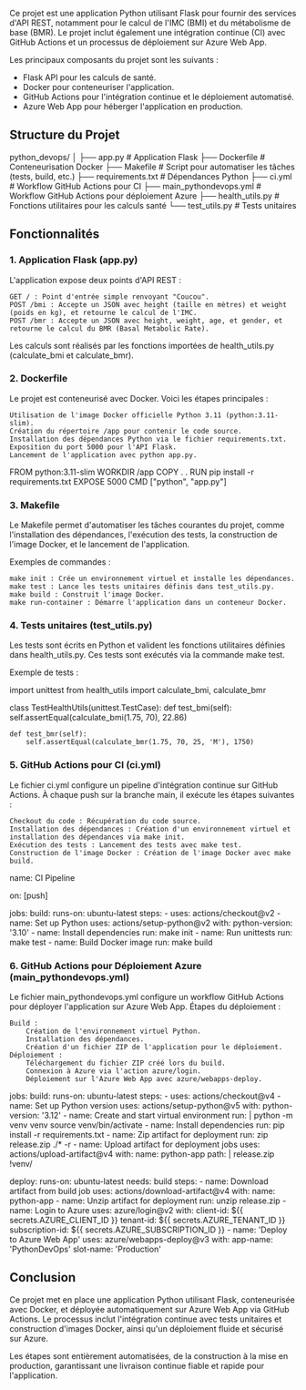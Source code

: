 Ce projet est une application Python utilisant Flask pour fournir des services d'API REST, notamment pour le calcul de l'IMC (BMI) et du métabolisme de base (BMR). Le projet inclut également une intégration continue (CI) avec GitHub Actions et un processus de déploiement sur Azure Web App.

Les principaux composants du projet sont les suivants :

  - Flask API pour les calculs de santé.
  - Docker pour conteneuriser l'application.
  - GitHub Actions pour l'intégration continue et le déploiement automatisé.
  - Azure Web App pour héberger l'application en production.

## Structure du Projet

python_devops/
│
├── app.py               # Application Flask
├── Dockerfile           # Conteneurisation Docker
├── Makefile             # Script pour automatiser les tâches (tests, build, etc.)
├── requirements.txt     # Dépendances Python
├── ci.yml               # Workflow GitHub Actions pour CI
├── main_pythondevops.yml # Workflow GitHub Actions pour déploiement Azure
├── health_utils.py      # Fonctions utilitaires pour les calculs santé
└── test_utils.py        # Tests unitaires

## Fonctionnalités
### 1. Application Flask (app.py)

L'application expose deux points d'API REST :

    GET / : Point d'entrée simple renvoyant "Coucou".
    POST /bmi : Accepte un JSON avec height (taille en mètres) et weight (poids en kg), et retourne le calcul de l'IMC.
    POST /bmr : Accepte un JSON avec height, weight, age, et gender, et retourne le calcul du BMR (Basal Metabolic Rate).

Les calculs sont réalisés par les fonctions importées de health_utils.py (calculate_bmi et calculate_bmr).
### 2. Dockerfile

Le projet est conteneurisé avec Docker. Voici les étapes principales :

    Utilisation de l'image Docker officielle Python 3.11 (python:3.11-slim).
    Création du répertoire /app pour contenir le code source.
    Installation des dépendances Python via le fichier requirements.txt.
    Exposition du port 5000 pour l'API Flask.
    Lancement de l'application avec python app.py.

FROM python:3.11-slim
WORKDIR /app
COPY . .
RUN pip install -r requirements.txt
EXPOSE 5000
CMD ["python", "app.py"]

### 3. Makefile

Le Makefile permet d'automatiser les tâches courantes du projet, comme l'installation des dépendances, l'exécution des tests, la construction de l'image Docker, et le lancement de l'application.

Exemples de commandes :

    make init : Crée un environnement virtuel et installe les dépendances.
    make test : Lance les tests unitaires définis dans test_utils.py.
    make build : Construit l'image Docker.
    make run-container : Démarre l'application dans un conteneur Docker.

### 4. Tests unitaires (test_utils.py)

Les tests sont écrits en Python et valident les fonctions utilitaires définies dans health_utils.py. Ces tests sont exécutés via la commande make test.

Exemple de tests :

import unittest
from health_utils import calculate_bmi, calculate_bmr

class TestHealthUtils(unittest.TestCase):
    def test_bmi(self):
        self.assertEqual(calculate_bmi(1.75, 70), 22.86)

    def test_bmr(self):
        self.assertEqual(calculate_bmr(1.75, 70, 25, 'M'), 1750)

### 5. GitHub Actions pour CI (ci.yml)

Le fichier ci.yml configure un pipeline d'intégration continue sur GitHub Actions. À chaque push sur la branche main, il exécute les étapes suivantes :

    Checkout du code : Récupération du code source.
    Installation des dépendances : Création d'un environnement virtuel et installation des dépendances via make init.
    Exécution des tests : Lancement des tests avec make test.
    Construction de l'image Docker : Création de l'image Docker avec make build.

name: CI Pipeline

on: [push]

jobs:
  build:
    runs-on: ubuntu-latest
    steps:
      - uses: actions/checkout@v2
      - name: Set up Python
        uses: actions/setup-python@v2
        with:
          python-version: '3.10'
      - name: Install dependencies
        run: make init
      - name: Run unittests
        run: make test
      - name: Build Docker image
        run: make build

### 6. GitHub Actions pour Déploiement Azure (main_pythondevops.yml)

Le fichier main_pythondevops.yml configure un workflow GitHub Actions pour déployer l'application sur Azure Web App.
Étapes du déploiement :

    Build :
        Création de l'environnement virtuel Python.
        Installation des dépendances.
        Création d'un fichier ZIP de l'application pour le déploiement.
    Déploiement :
        Téléchargement du fichier ZIP créé lors du build.
        Connexion à Azure via l'action azure/login.
        Déploiement sur l'Azure Web App avec azure/webapps-deploy.

jobs:
  build:
    runs-on: ubuntu-latest
    steps:
      - uses: actions/checkout@v4
      - name: Set up Python version
        uses: actions/setup-python@v5
        with:
          python-version: '3.12'
      - name: Create and start virtual environment
        run: |
          python -m venv venv
          source venv/bin/activate
      - name: Install dependencies
        run: pip install -r requirements.txt
      - name: Zip artifact for deployment
        run: zip release.zip ./* -r
      - name: Upload artifact for deployment jobs
        uses: actions/upload-artifact@v4
        with:
          name: python-app
          path: |
            release.zip
            !venv/

  deploy:
    runs-on: ubuntu-latest
    needs: build
    steps:
      - name: Download artifact from build job
        uses: actions/download-artifact@v4
        with:
          name: python-app
      - name: Unzip artifact for deployment
        run: unzip release.zip
      - name: Login to Azure
        uses: azure/login@v2
        with:
          client-id: ${{ secrets.AZURE_CLIENT_ID }}
          tenant-id: ${{ secrets.AZURE_TENANT_ID }}
          subscription-id: ${{ secrets.AZURE_SUBSCRIPTION_ID }}
      - name: 'Deploy to Azure Web App'
        uses: azure/webapps-deploy@v3
        with:
          app-name: 'PythonDevOps'
          slot-name: 'Production'

## Conclusion

Ce projet met en place une application Python utilisant Flask, conteneurisée avec Docker, et déployée automatiquement sur Azure Web App via GitHub Actions. Le processus inclut l'intégration continue avec tests unitaires et construction d'images Docker, ainsi qu'un déploiement fluide et sécurisé sur Azure.

Les étapes sont entièrement automatisées, de la construction à la mise en production, garantissant une livraison continue fiable et rapide pour l'application.